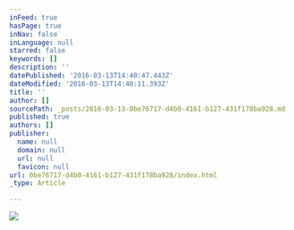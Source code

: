 ```yaml
---
inFeed: true
hasPage: true
inNav: false
inLanguage: null
starred: false
keywords: []
description: ''
datePublished: '2016-03-13T14:40:47.443Z'
dateModified: '2016-03-13T14:40:11.393Z'
title: ''
author: []
sourcePath: _posts/2016-03-13-0be76717-d4b0-4161-b127-431f178ba928.md
published: true
authors: []
publisher:
  name: null
  domain: null
  url: null
  favicon: null
url: 0be76717-d4b0-4161-b127-431f178ba928/index.html
_type: Article

---
```

![](https://the-grid-user-content.s3-us-west-2.amazonaws.com/f6833737-c471-48ef-a1da-a72e2e3ead63.jpg)